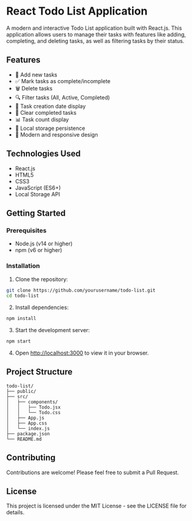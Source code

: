 # React Todo List Application

A modern and interactive Todo List application built with React.js. This application allows users to manage their tasks with features like adding, completing, and deleting tasks, as well as filtering tasks by their status.

## Features

- 📝 Add new tasks
- ✅ Mark tasks as complete/incomplete
- 🗑️ Delete tasks
- 🔍 Filter tasks (All, Active, Completed)
- 📅 Task creation date display
- 🧹 Clear completed tasks
- 📊 Task count display
- 💾 Local storage persistence
- 🎨 Modern and responsive design

## Technologies Used

- React.js
- HTML5
- CSS3
- JavaScript (ES6+)
- Local Storage API

## Getting Started

### Prerequisites

- Node.js (v14 or higher)
- npm (v6 or higher)

### Installation

1. Clone the repository:
```bash
git clone https://github.com/yourusername/todo-list.git
cd todo-list
```

2. Install dependencies:
```bash
npm install
```

3. Start the development server:
```bash
npm start
```

4. Open [http://localhost:3000](http://localhost:3000) to view it in your browser.

## Project Structure

```
todo-list/
├── public/
├── src/
│   ├── components/
│   │   ├── Todo.jsx
│   │   └── Todo.css
│   ├── App.js
│   ├── App.css
│   └── index.js
├── package.json
└── README.md
```

## Contributing

Contributions are welcome! Please feel free to submit a Pull Request.

## License

This project is licensed under the MIT License - see the LICENSE file for details. 